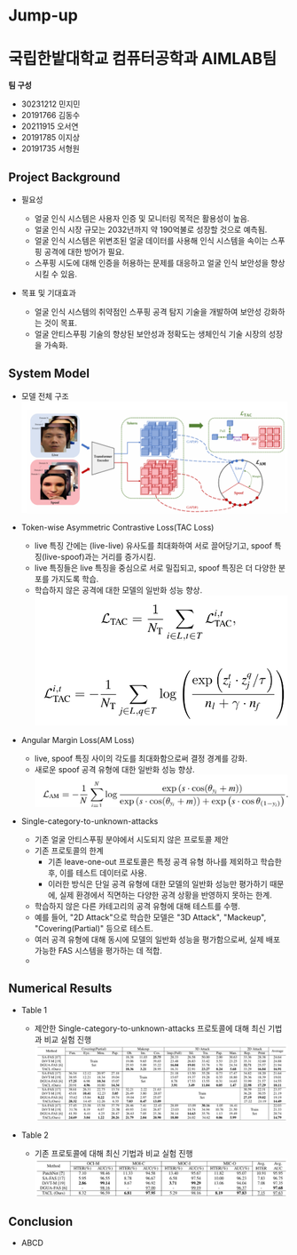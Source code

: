 # Jump-up
# 국립한밭대학교 컴퓨터공학과 AIMLAB팀

**팀 구성**
- 30231212 민지민
- 20191766 김동수
- 20211915 오서연
- 20191785 이지상
- 20191735 서형원

## Project Background
- 필요성
  - 얼굴 인식 시스템은 사용자 인증 및 모니터링 목적은 활용성이 높음.
  - 얼굴 인식 시장 규모는 2032년까지 약 190억불로 성장할 것으로 예측됨.
  - 얼굴 인식 시스템은 위변조된 얼굴 데이터를 사용해 인식 시스템을 속이는 스푸핑 공격에 대한 방어가 필요.
  - 스푸핑 시도에 대해 인증을 허용하는 문제를 대응하고 얼굴 인식 보안성을 향상 시킬 수 있음.
    
- 목표 및 기대효과
  - 얼굴 인식 시스템의 취약점인 스푸핑 공격 탐지 기술을 개발하여 보안성 강화하는 것이 목표.
  - 얼굴 안티스푸핑 기술의 향상된 보안성과 정확도는 생체인식 기술 시장의 성장을 가속화.

## System Model
- 모델 전체 구조
![input](./AIMLAB_img/overview.png)

- Token-wise Asymmetric Contrastive Loss(TAC Loss)
  - live 특징 간에는 (live-live) 유사도를 최대화하여 서로 끌어당기고, spoof 특징(live-spoof)과는 거리를 증가시킴.
  - live 특징들은 live 특징을 중심으로 서로 밀집되고, spoof 특징은 더 다양한 분포를 가지도록 학습.
  - 학습하지 않은 공격에 대한 모델의 일반화 성능 향상.
 ![input](./AIMLAB_img/TAC_Loss.png)

- Angular Margin Loss(AM Loss)
  - live, spoof 특징 사이의 각도를 최대화함으로써 결정 경계를 강화.
  - 새로운 spoof 공격 유형에 대한 일반화 성능 향상.
  ![input](./AIMLAB_img/AM_Loss.png)
     
- Single-category-to-unknown-attacks
  - 기존 얼굴 안티스푸핑 분야에서 시도되지 않은 프로토콜 제안
  - 기존 프로토콜의 한계
    - 기존 leave-one-out 프로토콜은 특정 공격 유형 하나를 제외하고 학습한 후, 이를 테스트 데이터로 사용.
    - 이러한 방식은 단일 공격 유형에 대한 모델의 일반화 성능만 평가하기 때문에, 실제 환경에서 직면하는 다양한 공격 상황을 반영하지 못하는 한계.
  - 학습하지 않은 다른 카테고리의 공격 유형에 대해 테스트를 수행.
  - 예를 들어, "2D Attack"으로 학습한 모델은 "3D Attack", "Mackeup", "Covering(Partial)" 등으로 테스트.
  - 여러 공격 유형에 대해 동시에 모델의 일반화 성능을 평가함으로써, 실제 배포 가능한 FAS 시스템을 평가하는 데 적합.
  - 
## Numerical Results
- Table 1
  - 제안한 Single-category-to-unknown-attacks 프로토콜에 대해 최신 기법과 비교 실험 진행 
![input](./AIMLAB_img/table_1.png)

- Table 2
  - 기존 프로토콜에 대해 최신 기법과 비교 실험 진행
![input](./AIMLAB_img/table_2.png)

## Conclusion
- ABCD

